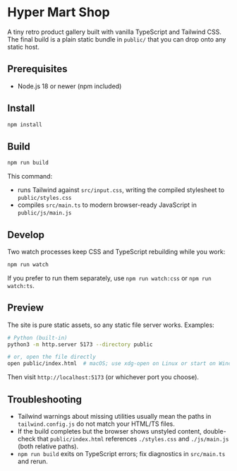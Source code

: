 # Hyper Mart Shop

A tiny retro product gallery built with vanilla TypeScript and Tailwind CSS. The final build is a plain static bundle in `public/` that you can drop onto any static host.

## Prerequisites
- Node.js 18 or newer (npm included)

## Install
```bash
npm install
```

## Build
```bash
npm run build
```
This command:
- runs Tailwind against `src/input.css`, writing the compiled stylesheet to `public/styles.css`
- compiles `src/main.ts` to modern browser-ready JavaScript in `public/js/main.js`

## Develop
Two watch processes keep CSS and TypeScript rebuilding while you work:
```bash
npm run watch
```
If you prefer to run them separately, use `npm run watch:css` or `npm run watch:ts`.

## Preview
The site is pure static assets, so any static file server works. Examples:

```bash
# Python (built-in)
python3 -m http.server 5173 --directory public

# or, open the file directly
open public/index.html  # macOS; use xdg-open on Linux or start on Windows
```
Then visit `http://localhost:5173` (or whichever port you choose).

## Troubleshooting
- Tailwind warnings about missing utilities usually mean the paths in `tailwind.config.js` do not match your HTML/TS files.
- If the build completes but the browser shows unstyled content, double-check that `public/index.html` references `./styles.css` and `./js/main.js` (both relative paths).
- `npm run build` exits on TypeScript errors; fix diagnostics in `src/main.ts` and rerun.
